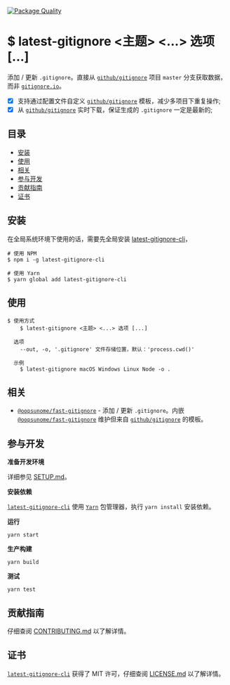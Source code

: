 [![Package Quality](https://npm.packagequality.com/shield/latest-gitignore-cli.svg)](https://packagequality.com/#?package=latest-gitignore-cli)

# $ latest-gitignore <主题> <...> 选项 [...]

添加 / 更新 `.gitignore`。直接从 [`github/gitignore`](https://github.com/github/gitignore) 项目 `master` 分支获取数据，而非 [`gitignore.io`](https://www.gitignore.io/)。

- [X] 支持通过配置文件自定义 [`github/gitignore`][github/gitignore] 模板，减少多项目下重复操作;
- [X] 从 [`github/gitignore`][github/gitignore] 实时下载，保证生成的 `.gitignore` 一定是最新的;

## 目录

- [安装](#安装)
- [使用](#使用)
- [相关](#相关)
- [参与开发](#参与开发)
- [贡献指南](#贡献指南)
- [证书](#证书)

## 安装

在全局系统环境下使用的话，需要先全局安装 [latest-gitignore-cli][latest-gitignore-cli]，

```shell
# 使用 NPM
$ npm i -g latest-gitignore-cli

# 使用 Yarn
$ yarn global add latest-gitignore-cli
```

## 使用

```
$ 使用方式
    $ latest-gitignore <主题> <...> 选项 [...]

  选项
    --out, -o, '.gitignore' 文件存储位置，默认：'process.cwd()'

  示例
    $ latest-gitignore macOS Windows Linux Node -o .
```

## 相关
- [`@oopsunome/fast-gitignore`][@oopsunome/fast-gitignore] - 添加 / 更新 `.gitignore`。内嵌 [`@oopsunome/fast-gitignore`][@oopsunome/fast-gitignore] 维护但来自 [`github/gitignore`][github/gitignore] 的模板。

## 参与开发

**准备开发环境**

详细参见 [SETUP.md][SETUP.md]。

**安装依赖**

[`latest-gitignore-cli`][latest-gitignore-cli] 使用 [`Yarn`](https://yarnpkg.com/zh-Hans/) 包管理器，执行 `yarn install` 安装依赖。

**运行**

```shell
yarn start
```

**生产构建**

```shell
yarn build
```

**测试**

```shell
yarn test
```

## 贡献指南

仔细查阅 [CONTRIBUTING.md][贡献指南] 以了解详情。

## 证书

[`latest-gitignore-cli`][latest-gitignore-cli] 获得了 MIT 许可，仔细查阅 [LICENSE.md][证书] 以了解详情。

[贡献指南]: https://github.com/iTonyYo/latest-gitignore-cli/blob/master/CONTRIBUTING.md
[证书]: https://github.com/iTonyYo/latest-gitignore-cli/blob/master/LICENSE.md
[latest-gitignore-cli]: https://github.com/iTonyYo/latest-gitignore-cli
[SETUP.md]: #
[github/gitignore]: https://github.com/github/gitignore
[@oopsunome/fast-gitignore]: https://github.com/iTonyYo/fast-gitignore
